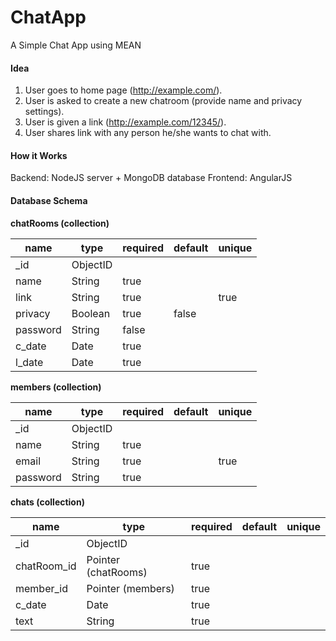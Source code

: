 # ChatApp
A Simple Chat App using MEAN

#### Idea
1. User goes to home page (http://example.com/).
2. User is asked to create a new chatroom (provide name and privacy settings).
3. User is given a link (http://example.com/12345/).
4. User shares link with any person he/she wants to chat with.

#### How it Works
Backend: NodeJS server + MongoDB database
Frontend: AngularJS

#### Database Schema
__chatRooms (collection)__

name | type        | required | default | unique
---- | ----------- | -------- | ------- | ------
_id  | ObjectID    |          |         |    
name | String      | true     |         |   
link | String      | true     |         | true
privacy  | Boolean | true     | false   |   
password | String  | false    |         |   
c_date   | Date    | true     |         |   
l_date   | Date    | true     |         |   

__members (collection)__

name | type        | required | default | unique
---- | ----------- | -------- | ------- | ------
_id  | ObjectID    |          |         |    
name | String      | true     |         |   
email | String     | true     |         | true
password | String  | true     |         |   

__chats (collection)__

name | type        | required | default | unique
---- | ----------- | -------- | ------- | ------
_id  | ObjectID    |          |         |    
chatRoom_id | Pointer (chatRooms)      | true     |         |   
member_id | Pointer (members)     | true     |         |   
c_date | Date  | true     |         |   
text | String  | true     |         |   
